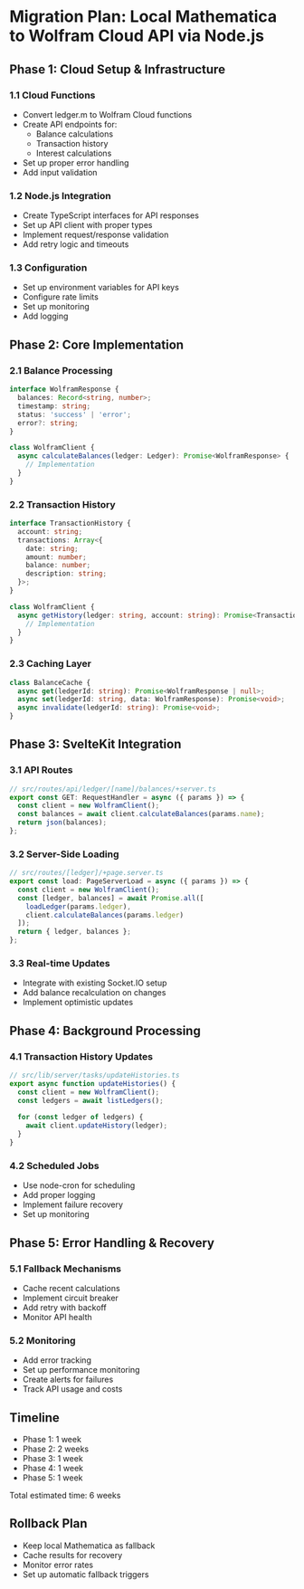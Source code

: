 # Migration Plan: Local Mathematica to Wolfram Cloud API via Node.js

## Phase 1: Cloud Setup & Infrastructure

### 1.1 Cloud Functions
- Convert ledger.m to Wolfram Cloud functions
- Create API endpoints for:
  - Balance calculations
  - Transaction history
  - Interest calculations
- Set up proper error handling
- Add input validation

### 1.2 Node.js Integration
- Create TypeScript interfaces for API responses
- Set up API client with proper types
- Implement request/response validation
- Add retry logic and timeouts

### 1.3 Configuration
- Set up environment variables for API keys
- Configure rate limits
- Set up monitoring
- Add logging

## Phase 2: Core Implementation

### 2.1 Balance Processing
```typescript
interface WolframResponse {
  balances: Record<string, number>;
  timestamp: string;
  status: 'success' | 'error';
  error?: string;
}

class WolframClient {
  async calculateBalances(ledger: Ledger): Promise<WolframResponse> {
    // Implementation
  }
}
```

### 2.2 Transaction History
```typescript
interface TransactionHistory {
  account: string;
  transactions: Array<{
    date: string;
    amount: number;
    balance: number;
    description: string;
  }>;
}

class WolframClient {
  async getHistory(ledger: string, account: string): Promise<TransactionHistory> {
    // Implementation
  }
}
```

### 2.3 Caching Layer
```typescript
class BalanceCache {
  async get(ledgerId: string): Promise<WolframResponse | null>;
  async set(ledgerId: string, data: WolframResponse): Promise<void>;
  async invalidate(ledgerId: string): Promise<void>;
}
```

## Phase 3: SvelteKit Integration

### 3.1 API Routes
```typescript
// src/routes/api/ledger/[name]/balances/+server.ts
export const GET: RequestHandler = async ({ params }) => {
  const client = new WolframClient();
  const balances = await client.calculateBalances(params.name);
  return json(balances);
};
```

### 3.2 Server-Side Loading
```typescript
// src/routes/[ledger]/+page.server.ts
export const load: PageServerLoad = async ({ params }) => {
  const client = new WolframClient();
  const [ledger, balances] = await Promise.all([
    loadLedger(params.ledger),
    client.calculateBalances(params.ledger)
  ]);
  return { ledger, balances };
};
```

### 3.3 Real-time Updates
- Integrate with existing Socket.IO setup
- Add balance recalculation on changes
- Implement optimistic updates

## Phase 4: Background Processing

### 4.1 Transaction History Updates
```typescript
// src/lib/server/tasks/updateHistories.ts
export async function updateHistories() {
  const client = new WolframClient();
  const ledgers = await listLedgers();
  
  for (const ledger of ledgers) {
    await client.updateHistory(ledger);
  }
}
```

### 4.2 Scheduled Jobs
- Use node-cron for scheduling
- Add proper logging
- Implement failure recovery
- Set up monitoring

## Phase 5: Error Handling & Recovery

### 5.1 Fallback Mechanisms
- Cache recent calculations
- Implement circuit breaker
- Add retry with backoff
- Monitor API health

### 5.2 Monitoring
- Add error tracking
- Set up performance monitoring
- Create alerts for failures
- Track API usage and costs

## Timeline
- Phase 1: 1 week
- Phase 2: 2 weeks
- Phase 3: 1 week
- Phase 4: 1 week
- Phase 5: 1 week

Total estimated time: 6 weeks

## Rollback Plan
- Keep local Mathematica as fallback
- Cache results for recovery
- Monitor error rates
- Set up automatic fallback triggers